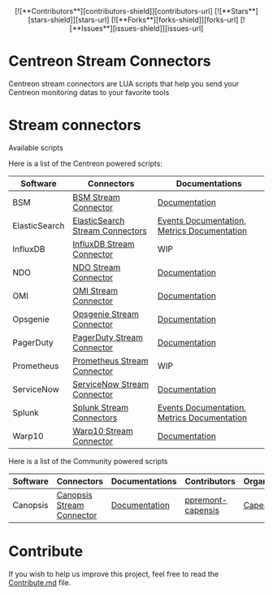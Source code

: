 <!-- SHIELDS -->
<center>[![**Contributors**][contributors-shield]][contributors-url]
[![**Stars**][stars-shield]][stars-url]
[![**Forks**][forks-shield]][forks-url]
[![**Issues**][issues-shield]][issues-url]</center>



# Centreon Stream Connectors #

Centreon stream connectors are LUA scripts that help you send your Centreon monitoring datas to your favorite tools

# Stream connectors

Available scripts

Here is a list of the Centreon powered scripts:

| Software | Connectors | Documentations |
| -------- | ---------- | -------------- |
| BSM      | [BSM Stream Connector](https://github.com/centreon/centreon-stream-connector-scripts/tree/master/official/bsm) | [Documentation](https://docs.centreon.com/current/en/integrations/stream-connectors/bsm.html) |
| ElasticSearch | [ElasticSearch Stream Connectors](https://github.com/centreon/centreon-stream-connector-scripts/tree/master/official/elasticsearch) | [Events Documentation](https://docs.centreon.com/current/en/integrations/stream-connectors/elasticsearch-events.html), [Metrics Documentation](https://docs.centreon.com/current/en/integrations/stream-connectors/elasticsearch-metrics.html) |
| InfluxDB | [InfluxDB Stream Connector](https://github.com/centreon/centreon-stream-connector-scripts/tree/master/official/influxdb) | WIP |
| NDO | [NDO Stream Connector](https://github.com/centreon/centreon-stream-connector-scripts/tree/master/official/ndo) | [Documentation](https://docs.centreon.com/current/en/integrations/stream-connectors/ndo.html) |
| OMI | [OMI Stream Connector](https://github.com/centreon/centreon-stream-connector-scripts/tree/master/official/omi) | [Documentation](https://docs.centreon.com/current/en/integrations/stream-connectors/hp-omi.html) |
| Opsgenie | [Opsgenie Stream Connector](https://github.com/centreon/centreon-stream-connector-scripts/tree/master/official/opsgenie) | [Documentation](https://docs.centreon.com/current/en/integrations/stream-connectors/opsgenie.html) |
| PagerDuty | [PagerDuty Stream Connector](https://github.com/centreon/centreon-stream-connector-scripts/tree/master/official/pagerduty) | [Documentation](https://docs.centreon.com/current/en/integrations/stream-connectors/pagerduty.html) |
| Prometheus | [Prometheus Stream Connector](https://github.com/centreon/centreon-stream-connector-scripts/tree/master/official/prometheus) | WIP |
| ServiceNow | [ServiceNow Stream Connector](https://github.com/centreon/centreon-stream-connector-scripts/tree/master/official/servicenow) | [Documentation](https://docs.centreon.com/current/en/integrations/stream-connectors/servicenow.html) |
| Splunk | [Splunk Stream Connectors](https://github.com/centreon/centreon-stream-connector-scripts/tree/master/official/splunk) | [Events Documentation](https://docs.centreon.com/current/en/integrations/stream-connectors/splunk-events.html), [Metrics Documentation](https://docs.centreon.com/current/en/integrations/stream-connectors/splunk-events.html) |
| Warp10 | [Warp10 Stream Connector](https://github.com/centreon/centreon-stream-connector-scripts/tree/master/official/warp10) | [Documentation](https://docs.centreon.com/current/en/integrations/stream-connectors/warp10.html) |

Here is a list of the Community powered scripts

| Software | Connectors | Documentations | Contributors | Organizations |
| -------- | ---------- | -------------- | ------------ | ------------- |
| Canopsis | [Canopsis Stream Connector](https://github.com/centreon/centreon-stream-connector-scripts/tree/master/community-powered/canopsis) | [Documentation](https://github.com/centreon/centreon-stream-connector-scripts/tree/master/community-powered/canopsis/README.md) | [ppremont-capensis](https://github.com/ppremont-capensis) | [Capensis](https://www.capensis.fr/en/) |

# Contribute

If you wish to help us improve this project, feel free to read the [Contribute.md](https://github.com/centreon/centreon-stream-connector-scripts/blob/master/CONTRIBUTE.md) file.


<!-- URL AND IMAGES FOR SHIELDS -->
[contributors-shield]: https://img.shields.io/github/contributors/centreon/centreon-stream-connector-scripts?color=%2384BD00&label=CONTRIBUTORS&style=for-the-badge
[stars-shield]: https://img.shields.io/github/stars/centreon/centreon-stream-connector-scripts?color=%23433b02a&label=STARS&style=for-the-badge
[forks-shield]: https://img.shields.io/github/forks/centreon/centreon-stream-connector-scripts?color=%23009fdf&label=FORKS&style=for-the-badge
[issues-shield]: https://img.shields.io/github/issues/centreon/centreon-stream-connector-scripts?color=%230072ce&label=ISSUES&style=for-the-badge

[contributors-url]: https://github.com/centreon/centreon-stream-connector-scripts/graphs/contributors
[forks-url]: https://github.com/centreon/centreon-stream-connector-scripts/network/members
[stars-url]: https://github.com/centreon/centreon-stream-connector-scripts/stargazers
[issues-url]: https://github.com/centreon/centreon-stream-connector-scripts/issues